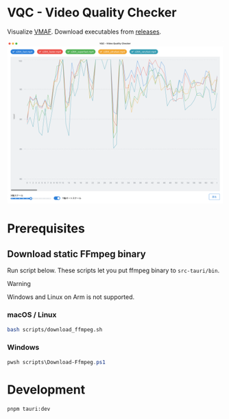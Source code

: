 # VQC - Video Quality Checker

Visualize [VMAF](https://github.com/Netflix/vmaf).
Download executables from [releases](https://github.com/terabayashik/vqc/releases).

![Chart](./docs/assets/chart.png)

# Prerequisites

## Download static FFmpeg binary

Run script below. These scripts let you put ffmpeg binary to `src-tauri/bin`.
> [!WARNING]
> Windows and Linux on Arm is not supported.

### macOS / Linux
```sh
bash scripts/download_ffmpeg.sh
```

### Windows
```powershell
pwsh scripts\Download-Ffmpeg.ps1
```

# Development
```sh
pnpm tauri:dev
```
